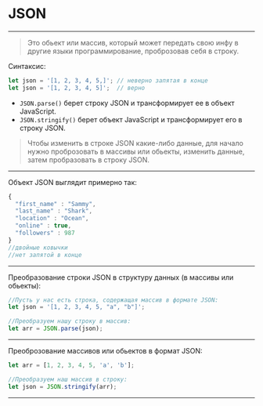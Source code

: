 # JSON
----

>Это обьект или массив, который может передать свою инфу в другие языки программирование, проброзовав себя в строку.

Синтаксис:
```js
let json = '[1, 2, 3, 4, 5,]'; // неверно запятая в конце
let json = '[1, 2, 3, 4, 5]';  // верно
```

- `JSON.parse()` берет строку JSON и трансформирует ее в объект JavaScript. 
- `JSON.stringify()` берет объект JavaScript и трансформирует его в строку JSON.

>Чтобы изменить в строке JSON какие-либо данные, для начало нужно проброзовать в массивы или обьекты, изменить данные, затем пробразовать в строку JSON.

----

Объект JSON выглядит примерно так:
```js
{
  "first_name" : "Sammy",
  "last_name" : "Shark",
  "location" : "Ocean",
  "online" : true,
  "followers" : 987 
}
//двойные ковычки
//нет запятой в конце
```

----

Преобразование строки JSON в структуру данных (в массивы или обьекты):
```js
//Пусть у нас есть строка, содержащая массив в формате JSON:
let json = '[1, 2, 3, 4, 5, "a", "b"]';

//Преобразуем нашу строку в массив:
let arr = JSON.parse(json);
```

---

Преоброзование массивов или обьектов в формат JSON:
```js
let arr = [1, 2, 3, 4, 5, 'a', 'b'];

//Преобразуем наш массив в строку:
let json = JSON.stringify(arr);
```

---